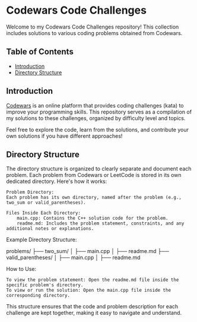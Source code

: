 # Codewars Code Challenges

Welcome to my Codewars Code Challenges repository! This collection includes solutions to various coding problems obtained from Codewars.

## Table of Contents

- [Introduction](#introduction)
- [Directory Structure](#directory-structure)

## Introduction

[Codewars](https://www.codewars.com/) is an online platform that provides coding challenges (kata) to improve your programming skills. This repository serves as a compilation of my solutions to these challenges, organized by difficulty level and topics.

Feel free to explore the code, learn from the solutions, and contribute your own solutions if you have different approaches!

## Directory Structure

The directory structure is organized to clearly separate and document each problem. Each problem from Codewars or LeetCode is stored in its own dedicated directory. Here's how it works:

    Problem Directory:
    Each problem has its own directory, named after the problem (e.g., two_sum or valid_parentheses).

    Files Inside Each Directory:
        main.cpp: Contains the C++ solution code for the problem.
        readme.md: Includes the problem statement, constraints, and any additional notes or explanations.

Example Directory Structure:

problems/
├── two_sum/
│   ├── main.cpp
│   ├── readme.md
├── valid_parentheses/
│   ├── main.cpp
│   ├── readme.md

How to Use:

    To view the problem statement: Open the readme.md file inside the specific problem's directory.
    To view or run the solution: Open the main.cpp file inside the corresponding directory.

This structure ensures that the code and problem description for each challenge are kept together, making it easy to navigate and understand.
